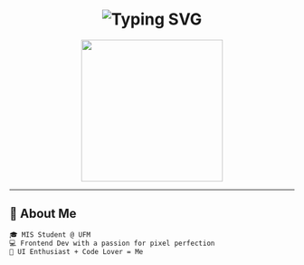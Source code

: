 
<h1 align="center">
  <img src="https://readme-typing-svg.demolab.com?font=Pacifico&size=30&duration=3000&pause=1000&color=B57EDC&center=true&vCenter=true&width=435&lines=Hi+there~+I'm+Phạm+Thị+Phương+Uyên!;Frontend+Fairy+%F0%9F%92%96+%7C+Tech+Lover+%F0%9F%94%A5" alt="Typing SVG" />
</h1>

<p align="center">
  <img src="https://media.giphy.com/media/eNAsjO55tPbgaor7ma/giphy.gif" width="250" />
</p>

---

## 💜 About Me

```diff
🎓 MIS Student @ UFM
💻 Frontend Dev with a passion for pixel perfection
🌸 UI Enthusiast + Code Lover = Me
